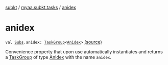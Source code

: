 [subkt](../index.md) / [myaa.subkt.tasks](index.md) / [anidex](./anidex.md)

# anidex

`val `[`Subs`](-subs/index.md)`.anidex: `[`TaskGroup`](-task-group/index.md)`<`[`Anidex`](-anidex/index.md)`>` [(source)](https://github.com/Myaamori/SubKt/blob/0.1.12/src/main/kotlin/myaa/subkt/tasks/tasks.kt#L2266)

Convenience property that upon use automatically instantiates and returns a
[TaskGroup](-task-group/index.md) of type [Anidex](-anidex/index.md) with the name `anidex`.

